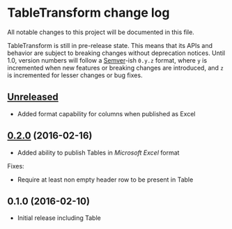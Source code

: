 # TableTransform change log

All notable changes to this project will be documented in this file.

TableTransform is still in pre-release state. This means that its APIs and behavior are subject to breaking changes without deprecation notices. Until 1.0, version numbers will follow a [Semver][]-ish `0.y.z` format, where `y` is incremented when new features or breaking changes are introduced, and `z` is incremented for lesser changes or bug fixes.

## [Unreleased]

* Added format capability for columns when published as Excel 

## [0.2.0][] (2016-02-16)

* Added ability to publish Tables in *Microsoft Excel* format

Fixes:

* Require at least non empty header row to be present in Table

## 0.1.0 (2016-02-10)

* Initial release including Table

[Semver]: http://semver.org
[Unreleased]: https://github.com/jonas-lantto/table_transform/compare/v0.2.0...HEAD
[0.2.0]: https://github.com/jonas-lantto/table_transform/compare/v0.1.0...0.2.0